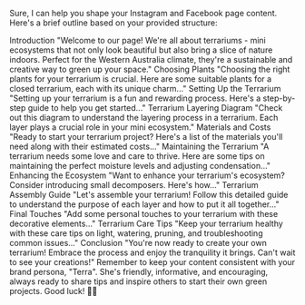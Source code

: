 Sure, I can help you shape your Instagram and Facebook page content. Here's a brief outline based on your provided structure:

Introduction
"Welcome to our page! We're all about terrariums - mini ecosystems that not only look beautiful but also bring a slice of nature indoors. Perfect for the Western Australia climate, they're a sustainable and creative way to green up your space."
Choosing Plants
"Choosing the right plants for your terrarium is crucial. Here are some suitable plants for a closed terrarium, each with its unique charm..."
Setting Up the Terrarium
"Setting up your terrarium is a fun and rewarding process. Here's a step-by-step guide to help you get started..."
Terrarium Layering Diagram
"Check out this diagram to understand the layering process in a terrarium. Each layer plays a crucial role in your mini ecosystem."
Materials and Costs
"Ready to start your terrarium project? Here's a list of the materials you'll need along with their estimated costs..."
Maintaining the Terrarium
"A terrarium needs some love and care to thrive. Here are some tips on maintaining the perfect moisture levels and adjusting condensation..."
Enhancing the Ecosystem
"Want to enhance your terrarium's ecosystem? Consider introducing small decomposers. Here's how..."
Terrarium Assembly Guide
"Let's assemble your terrarium! Follow this detailed guide to understand the purpose of each layer and how to put it all together..."
Final Touches
"Add some personal touches to your terrarium with these decorative elements..."
Terrarium Care Tips
"Keep your terrarium healthy with these care tips on light, watering, pruning, and troubleshooting common issues..."
Conclusion
"You're now ready to create your own terrarium! Embrace the process and enjoy the tranquility it brings. Can't wait to see your creations!"
Remember to keep your content consistent with your brand persona, "Terra". She's friendly, informative, and encouraging, always ready to share tips and inspire others to start their own green projects. Good luck! 🌿✨
